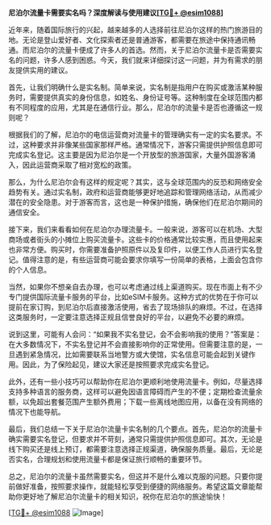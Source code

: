 **尼泊尔流量卡需要实名吗？深度解读与使用建议[[TG💪+ @esim1088](https://t.me/s/esim1088)]**

近年来，随着国际旅行的兴起，越来越多的人选择前往尼泊尔这样的热门旅游目的地。无论是登山爱好者、文化探索者还是普通游客，都需要在旅途中保持通讯畅通。而尼泊尔的流量卡便成了许多人的首选。然而，关于尼泊尔流量卡是否需要实名的问题，许多人感到困惑。今天，我们就来详细探讨这一问题，并为有需求的朋友提供实用的建议。

首先，让我们明确什么是实名制。简单来说，实名制是指用户在购买或激活某种服务时，需要提供真实的身份信息，如姓名、身份证号等。这种制度在全球范围内都有不同程度的应用，尤其是在通信行业。那么，尼泊尔的流量卡是否也遵循这一规则呢？

根据我们的了解，尼泊尔的电信运营商对流量卡的管理确实有一定的实名要求。不过，这种要求并非像某些国家那样严格。通常情况下，游客只需提供护照信息即可完成实名登记。这主要是因为尼泊尔是一个开放型的旅游国家，大量外国游客涌入，因此运营商采取了相对宽松的政策。

那么，为什么尼泊尔会有这样的规定呢？其实，这与全球范围内的反恐和网络安全趋势有关。通过实名制，政府和运营商能够更好地追踪和管理网络活动，从而减少潜在的安全隐患。对于游客而言，这也是一种保护措施，确保他们在尼泊尔期间的通信安全。

接下来，我们来看看如何在尼泊尔办理流量卡。一般来说，游客可以在机场、大型商场或者街头的小摊位上购买流量卡。这些卡的价格通常比较实惠，而且使用起来也非常方便。购买时，你需要准备护照原件以及复印件，以便工作人员进行实名登记。值得注意的是，有些运营商可能会要求你填写一份简单的表格，上面会包含你的个人信息。

当然，如果你不想亲自去办理，也可以考虑通过线上渠道购买。现在市面上有不少专门提供国际流量卡服务的平台，比如eSIM卡服务。这种方式的优势在于你可以提前在家订购，到尼泊尔后直接激活使用，省去了现场排队的麻烦。不过，在选择这类服务时，一定要注意选择正规且信誉良好的平台，以避免不必要的麻烦。

说到这里，可能有人会问：“如果我不实名登记，会不会影响我的使用？”答案是：在大多数情况下，不实名登记并不会直接影响你的正常使用。但需要注意的是，一旦遇到紧急情况，比如需要联系当地警方或大使馆，实名信息可能会起到关键作用。因此，为了保险起见，建议大家还是按照要求完成实名登记。

此外，还有一些小技巧可以帮助你在尼泊尔更顺利地使用流量卡。例如，尽量选择支持多种语言的服务商，这样可以避免因语言障碍而产生的不便；定期检查流量余额，以免超出套餐范围产生额外费用；下载一些离线地图应用，以备在没有网络的情况下也能导航。

最后，我们总结一下关于尼泊尔流量卡实名制的几个要点。首先，尼泊尔的流量卡确实需要实名登记，但要求并不苛刻，通常只需提供护照信息即可。其次，无论是线下购买还是线上预订，都需要注意选择正规渠道，确保服务质量。最后，无论是否实名，合理规划和使用流量卡都是保证旅行顺畅的重要环节。

总之，尼泊尔的流量卡虽然需要实名，但这并不是什么难以克服的问题。只要你提前做好准备，按照要求操作，就能轻松享受到便捷的网络服务。希望这篇文章能帮助你更好地了解尼泊尔流量卡的相关知识，祝你在尼泊尔的旅途愉快！

[[TG💪+ @esim1088](https://t.me/s/esim1088) ![Image](https://i.postimg.cc/4NQfJmqS/Snipaste-2025-05-13-00-14-12.png)]